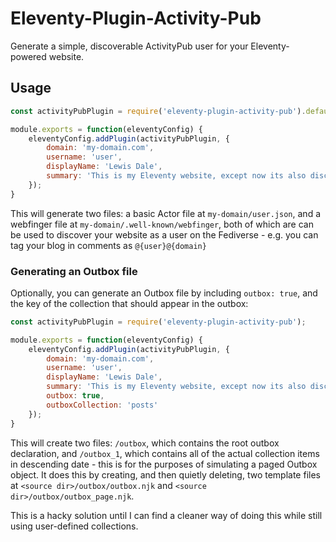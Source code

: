 # Eleventy-Plugin-Activity-Pub

Generate a simple, discoverable ActivityPub user for your Eleventy-powered website.

## Usage

```javascript
const activityPubPlugin = require('eleventy-plugin-activity-pub').default;

module.exports = function(eleventyConfig) {
	eleventyConfig.addPlugin(activityPubPlugin, {
		domain: 'my-domain.com',
		username: 'user',
		displayName: 'Lewis Dale',
		summary: 'This is my Eleventy website, except now its also discoverable on the Fediverse!',
	});
}
```

This will generate two files: a basic Actor file at `my-domain/user.json`, and a webfinger file at `my-domain/.well-known/webfinger`, both of which are can be used to discover your website as a user on the Fediverse - e.g. you can tag your blog in comments as `@{user}@{domain}`

### Generating an Outbox file

Optionally, you can generate an Outbox file by including `outbox: true`, and the key of the collection that should appear in the outbox:

```javascript
const activityPubPlugin = require('eleventy-plugin-activity-pub');

module.exports = function(eleventyConfig) {
	eleventyConfig.addPlugin(activityPubPlugin, {
		domain: 'my-domain.com',
		username: 'user',
		displayName: 'Lewis Dale',
		summary: 'This is my Eleventy website, except now its also discoverable on the Fediverse!',
		outbox: true,
		outboxCollection: 'posts'
	});
}
```

This will create two files: `/outbox`, which contains the root outbox declaration, and `/outbox_1`, which contains all of the actual collection items in descending date - this is for the purposes of simulating a paged Outbox object. It does this by creating, and then quietly deleting, two template files at `<source dir>/outbox/outbox.njk` and `<source dir>/outbox/outbox_page.njk`.

This is a hacky solution until I can find a cleaner way of doing this while still using user-defined collections.